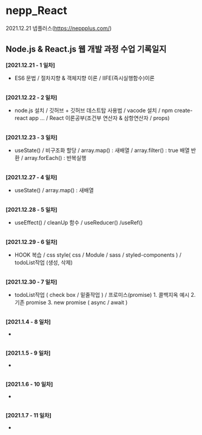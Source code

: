 # nepp_React
 
 2021.12.21 넵플러스(https://neppplus.com/) 
<h2> Node.js & React.js 웹 개발 과정 수업 기록일지</h2>


 <b>[2021.12.21 - 1 일차]</b>
 - ES6 문법 / 절차지향 & 객체지향 이론 / IIFE(즉시실행함수)이론 <br /><br />
 
 <b> [2021.12.22 - 2 일차] </b>
 - node.js 설치 / 깃허브 + 깃허브 데스트탑 사용법 / vacode 설치 / npm create-react app ... / React 이론공부(조건부 연산자 & 삼항연산자 / props)<br /><br />
 
  <b>[2021.12.23 - 3 일차] </b> 
 - useState() / 비구조화 할당 / array.map() : 새배열 / array.filter() : true 배열 반환 / array.forEach() : 반복실행<br /><br />

  <b>[2021.12.27 - 4 일차] </b> 
 - useState() / array.map() : 새배열 <br /><br />

  <b>[2021.12.28 - 5 일차] </b> 
 - useEffect() / cleanUp 함수 / useReducer() /useRef() <br /><br />

  <b>[2021.12.29 - 6 일차] </b> 
 - HOOK 복습 / css style( css / Module / sass / styled-components ) / todoList작업 (생성, 삭제) <br /><br />

  <b>[2021.12.30 - 7 일차] </b> 
 -  todoList작업 ( check box / 밑줄작업 ) / 프로미스(promise) 1. 콜백지옥 예시 2. 기존 promise 3. new promise ( async / await )  <br /><br />

  <b>[2021.1.4 - 8 일차]  </b>
 - <br /><br />

  <b>[2021.1.5 - 9 일차]  </b>
 - <br /><br />

  <b>[2021.1.6 - 10 일차]  </b>
 - <br /><br />

  <b>[2021.1.7 - 11 일차]  </b>
 - <br /><br />
